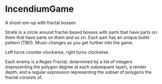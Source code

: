 # IncendiumGame
A shoot-em-up with fractal bosses

Strafe in a circle around fractal-based bosses with parts that have parts on them that have parts on them and so on. Each part has an unique bullet pattern (TBD). Music changes as you get further into the game.

Left turns counter-clockwise, right turns clockwise.

Each enemy is a Regex Fractal, determined by a list of integers (representing the polygon degree at each subsequent layer), a render depth, and a regular expression representing the subset of polygons the fractal consists of.
